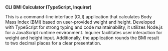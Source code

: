 **CLI BMI Calculator (TypeScript, Inquirer)**

This is a command-line interface (CLI) application that calculates Body Mass Index (BMI) based on user-provided weight and height. Developed with TypeScript for strong typing and code maintainability, it utilizes Node.js for a JavaScript runtime environment. Inquirer facilitates user interaction for weight and height input. Additionally, the application rounds the BMI result to two decimal places for a clear presentation.
